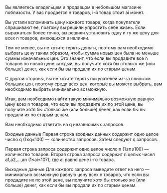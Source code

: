 ﻿Вы являетесь владельцем и продавцом в небольшом магазине поблизости. У вас продается n товаров, i-й товар стоит ai монет.

Вы устали вспоминать цену каждого товара, когда покупатели спрашивают ее, поэтому вы решили упростить себе жизнь. Если выражаться более точно, вы решили установить одну и ту же цену для всех n товаров, имеющихся в наличии.

Тем не менее, вы не хотите терять деньги, поэтому вам необходимо выбрать цену таким образом, чтобы сумма новых цен была не меньше суммы изначальных цен. Это значит, что если вы продадите все n товаров по новой цене каждый, вы получите хотя бы столько же (или больше) денег, как если бы вы продали их по старым ценам.

С другой стороны, вы не хотите терять покупателей из-за слишком больших цен, поэтому среди всех цен, которые вы можете выбрать, вам необходимо выбрать минимально возможную.

Итак, вам необходимо найти такую минимально возможную равную цену всех n товаров, что если вы продадите их по этой цене, вы получите хотя бы столько же (или больше) денег, как если бы вы продали их по старым ценам.

Вам необходимо ответить на q независимых запросов.

Входные данные
Первая строка входных данных содержит одно целое число q (1≤q≤100) — количество запросов. Затем следуют q запросов.

Первая строка запроса содержит одно целое число n (1≤n≤100) — количество товаров. Вторая строка запроса содержит n целых чисел a1,a2,…,an (1≤ai≤107), где ai равно цене i-го товара.

Выходные данные
Для каждого запроса выведите ответ на него — минимально возможную равную цену всех n товаров, что если вы продадите их по этой цене, вы получите хотя бы столько же (или больше) денег, как если бы вы продали их по старым ценам.